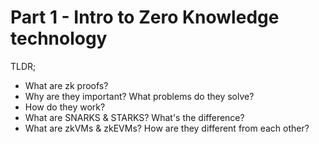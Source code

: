 # Part 1 - Intro to Zero Knowledge technology

TLDR;

* What are zk proofs?
* Why are they important? What problems do they solve?
* How do they work?
* What are SNARKS & STARKS? What's the difference?
* What are zkVMs & zkEVMs? How are they different from each other?





